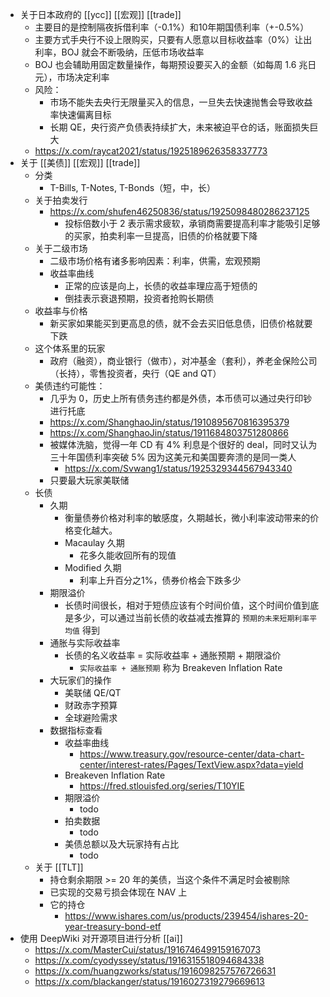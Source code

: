 - 关于日本政府的 [[ycc]] [[宏观]] [[trade]]
	- 主要目的是控制隔夜拆借利率（-0.1%）和10年期国债利率（+-0.5%）
	- 主要方式手央行不设上限购买，只要有人愿意以目标收益率（0%）让出利率，BOJ 就会不断吸纳，压低市场收益率
	- BOJ 也会辅助用固定数量操作，每期预设要买入的金额（如每周 1.6 兆日元），市场决定利率
	- 风险：
		- 市场不能失去央行无限量买入的信息，一旦失去快速抛售会导致收益率快速偏离目标
		- 长期 QE，央行资产负债表持续扩大，未来被迫平仓的话，账面损失巨大
	- https://x.com/raycat2021/status/1925189626358337773
- 关于 [[美债]] [[宏观]] [[trade]]
	- 分类
		- T-Bills, T-Notes, T-Bonds（短，中，长）
	- 关于拍卖发行
		- https://x.com/shufen46250836/status/1925098480286237125
			- 投标倍数小于 2 表示需求疲软，承销商需要提高利率才能吸引足够的买家，拍卖利率一旦提高，旧债的价格就要下降
	- 关于二级市场
		- 二级市场价格有诸多影响因素：利率，供需，宏观预期
		- 收益率曲线
			- 正常的应该是向上，长债的收益率理应高于短债的
			- 倒挂表示衰退预期，投资者抢购长期债
	- 收益率与价格
		- 新买家如果能买到更高息的债，就不会去买旧低息债，旧债价格就要下跌
	- 这个体系里的玩家
		- 政府（融资），商业银行（做市），对冲基金（套利），养老金保险公司（长持），零售投资者，央行（QE and QT）
	- 美债违约可能性：
		- 几乎为 0，历史上所有债务违约都是外债，本币债可以通过央行印钞进行托底
		- https://x.com/ShanghaoJin/status/1910895670816395379
		- https://x.com/ShanghaoJin/status/1911684803751280866
		- 被媒体洗脑，觉得一年 CD 有 4% 利息是个很好的 deal，同时又认为三十年国债利率突破 5% 因为这美元和美国要奔溃的是同一类人
			- https://x.com/Svwang1/status/1925329344567943340
		- 只要最大玩家美联储
	- 长债
		- 久期
			- 衡量债券价格对利率的敏感度，久期越长，微小利率波动带来的价格变化越大。
			- Macaulay 久期
				- 花多久能收回所有的现值
			- Modified 久期
				- 利率上升百分之1%，债券价格会下跌多少
		- 期限溢价
			- 长债时间很长，相对于短债应该有个时间价值，这个时间价值到底是多少，可以通过当前长债的收益减去推算的 `预期的未来短期利率平均值` 得到
		- 通胀与实际收益率
			- 长债的名义收益率 = 实际收益率 + 通胀预期 + 期限溢价
				- `实际收益率 + 通胀预期` 称为 Breakeven Inflation Rate
		- 大玩家们的操作
			- 美联储 QE/QT
			- 财政赤字预算
			- 全球避险需求
		- 数据指标查看
			- 收益率曲线
				- https://www.treasury.gov/resource-center/data-chart-center/interest-rates/Pages/TextView.aspx?data=yield
			- Breakeven Inflation Rate
				- https://fred.stlouisfed.org/series/T10YIE
			- 期限溢价
				- todo
			- 拍卖数据
				- todo
			- 美债总额以及大玩家持有占比
				- todo
	- 关于 [[TLT]]
		- 持仓剩余期限 >= 20 年的美债，当这个条件不满足时会被剔除
		- 已实现的交易亏损会体现在 NAV 上
		- 它的持仓
			- https://www.ishares.com/us/products/239454/ishares-20-year-treasury-bond-etf
- 使用 DeepWiki 对开源项目进行分析 [[ai]]
	- https://x.com/MasterCui/status/1916746499159167073
	- https://x.com/cyodyssey/status/1916315518094684338
	- https://x.com/huangzworks/status/1916098257576726631
	- https://x.com/blackanger/status/1916027319279669613